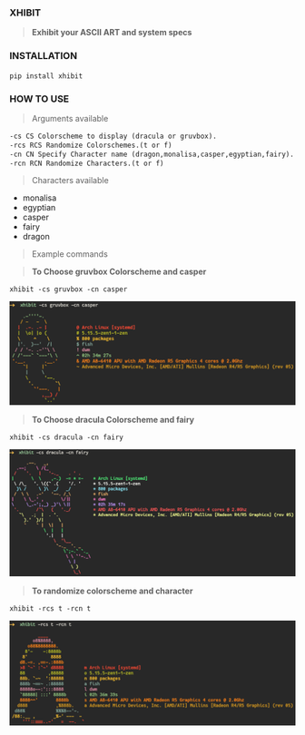 ### XHIBIT

> **Exhibit your ASCII ART and system specs**

### INSTALLATION

```
pip install xhibit
```

### HOW TO USE

> Arguments available

```
-cs CS Colorscheme to display (dracula or gruvbox).
-rcs RCS Randomize Colorschemes.(t or f)
-cn CN Specify Character name (dragon,monalisa,casper,egyptian,fairy).
-rcn RCN Randomize Characters.(t or f)
```

> Characters available

-   monalisa
-   egyptian
-   casper
-   fairy
-   dragon

> Example commands

> **To Choose gruvbox Colorscheme and casper**

```
xhibit -cs gruvbox -cn casper
```

![example1](casper.png)

> **To Choose dracula Colorscheme and fairy**

```
xhibit -cs dracula -cn fairy
```

![example1](fairy.png)

> **To randomize colorscheme and character**

```
xhibit -rcs t -rcn t
```

![example2](monalisa.png)
